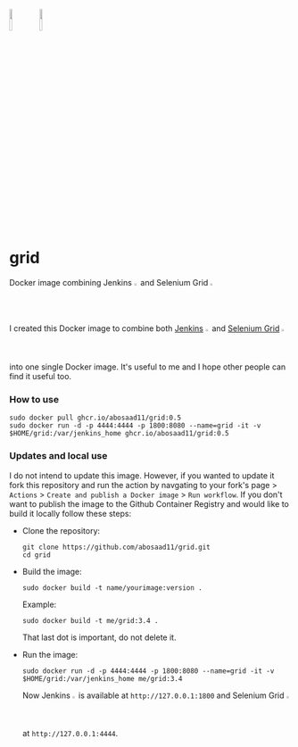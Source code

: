 
<p float="left">
  <img src="https://avatars.githubusercontent.com/u/107424" width="10%" />
  <img src="https://avatars.githubusercontent.com/u/983927" width="10%" />
</p>


#  grid
Docker image combining Jenkins  <img src="https://avatars.githubusercontent.com/u/107424" width="1.5%" /> and Selenium Grid  <img src="https://avatars.githubusercontent.com/u/983927" width="1.5%" />

I created this Docker image to combine both [Jenkins](https://github.com/jenkinsci/jenkins) <img src="https://avatars.githubusercontent.com/u/107424" width="1.5%" /> and [Selenium Grid](https://github.com/SeleniumHQ/docker-selenium)  <img src="https://avatars.githubusercontent.com/u/983927" width="1.5%" /> into one single Docker image. It's useful to me and I hope other people can find it useful too.

### How to use
```
sudo docker pull ghcr.io/abosaad11/grid:0.5
sudo docker run -d -p 4444:4444 -p 1800:8080 --name=grid -it -v $HOME/grid:/var/jenkins_home ghcr.io/abosaad11/grid:0.5
```

### Updates and local use
I do not intend to update this image. However, if you wanted to update it fork this repository and run the action by navgating to your fork's page > `Actions` > `Create and publish a Docker image` > `Run workflow`. If you don't want to publish the image to the Github Container Registry and would like to build it locally follow these steps:
- Clone the repository:
  ```
  git clone https://github.com/abosaad11/grid.git
  cd grid
  ```
  
- Build the image:
  ```
  sudo docker build -t name/yourimage:version .
  ```
  Example:
  ```
  sudo docker build -t me/grid:3.4 .
  ```
  That last dot is important, do not delete it.

- Run the image:
  ```
  sudo docker run -d -p 4444:4444 -p 1800:8080 --name=grid -it -v $HOME/grid:/var/jenkins_home me/grid:3.4
  ```
  Now Jenkins <img src="https://avatars.githubusercontent.com/u/107424" width="1.5%" /> is available at `http://127.0.0.1:1800` and Selenium Grid  <img src="https://avatars.githubusercontent.com/u/983927" width="1.5%" /> at `http://127.0.0.1:4444`.
